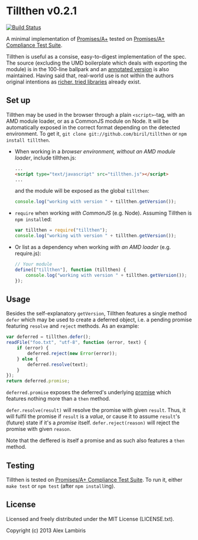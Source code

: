 Tillthen v0.2.1
===============

[![Build Status](https://travis-ci.org/biril/tillthen.png)](https://travis-ci.org/biril/tillthen)

A minimal implementation of [Promises/A+](https://github.com/promises-aplus/promises-spec) tested
on [Promises/A+ Compliance Test Suite](https://github.com/promises-aplus/promises-tests). 

Tillthen is useful as a consise, easy-to-digest implementation of the spec. The source (excluding
the UMD boilerplate which deals with exporting the module) is in the 100-line ballpark and an
[annotated version](http://biril.github.io/tillthen/) is also maintained. Having said that,
real-world use is not within the authors original intentions as
[richer, tried libraries](https://github.com/kriskowal/q) already exist.


Set up
------

Tillthen may be used in the browser through a plain `<script>`-tag, with an AMD module loader,
or as a CommonJS module on Node. It will be automatically exposed in the correct format depending
on the detected environment. To get it, `git clone git://github.com/biril/tillthen` or
`npm install tillthen`.

* When working in a *browser environment, without an AMD module loader*, include tillthen.js:

    ```html
    ...
    <script type="text/javascript" src="tillthen.js"></script>
    ...
    ```

    and the module will be exposed as the global `tillthen`:

    ```javascript
    console.log("working with version " + tillthen.getVersion());
    ```

* `require` when working *with CommonJS* (e.g. Node). Assuming Tillthen is `npm install`ed:

    ```javascript
    var tillthen = require("tillthen");
    console.log("working with version " + tillthen.getVersion());
    ```

* Or list as a dependency when working *with an AMD loader* (e.g. require.js):

    ```javascript
    // Your module
    define(["tillthen"], function (tillthen) {
    	console.log("working with version " + tillthen.getVersion());
    });
    ```


Usage
-----

Besides the self-explanatory `getVersion`, Tillthen features a single method `defer` which may be
used to create a deferred object, i.e. a pending promise featuring `resolve` and `reject` methods.
As an example:

```javascript
var deferred = tillthen.defer();
readFile("foo.txt", "utf-8", function (error, text) {
    if (error) {
        deferred.reject(new Error(error));
    } else {
        deferred.resolve(text);
    }
});
return deferred.promise;
```

`deferred.promise` exposes the deferred's underlying
[promise](https://github.com/promises-aplus/promises-spec) which features nothing more than a
`then` method.

`defer.resolve(result)` will resolve the promise with given `result`. Thus, it will fulfil the
promise if `result` is a _value_, or cause it to assume `result`'s (future) state if it's a
_promise_ itself. `defer.reject(reason)` will reject the promise with given `reason`. 

Note that the deffered is itself a promise and as such also features a `then` method.


Testing
-------

Tillthen is tested on
[Promises/A+ Compliance Test Suite](https://github.com/promises-aplus/promises-tests). To run it,
either `make test` or `npm test` (after `npm install`ing).


License
-------

Licensed and freely distributed under the MIT License (LICENSE.txt).

Copyright (c) 2013 Alex Lambiris
